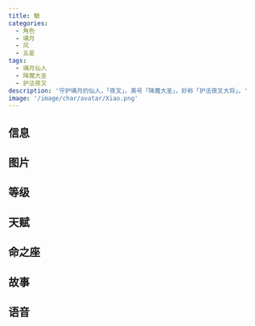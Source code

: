 ```yaml
---
title: 魈
categories:
  - 角色
  - 璃月
  - 风
  - 五星
tags:
  - 璃月仙人
  - 降魔大圣
  - 护法夜叉
description: '守护璃月的仙人，「夜叉」。美号「降魔大圣」，妙称「护法夜叉大将」。'
image: '/image/char/avatar/Xiao.png'
---
```


## 信息

<char-card name="xiao"/>

## 图片

<char-image name="xiao"/>

## 等级

<char-level name="xiao"/>

## 天赋

<char-talent name="xiao"/>

## 命之座

<char-constell name="xiao"/>

## 故事

<char-story name="xiao"/>

## 语音

<char-voice name="xiao"/>
